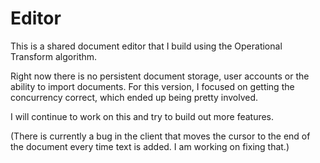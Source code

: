 # Editor

This is a shared document editor that I build using the Operational Transform algorithm. 

Right now there is no persistent document storage, user accounts or the ability to import documents. For this version, I focused on getting the concurrency correct, which ended up being pretty involved.

I will continue to work on this and try to build out more features.

(There is currently a bug in the client that moves the cursor to the end of the document every time text is added. I am working on fixing that.)
